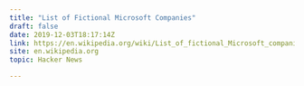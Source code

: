 ```yaml
---
title: "List of Fictional Microsoft Companies"
draft: false
date: 2019-12-03T18:17:14Z
link: https://en.wikipedia.org/wiki/List_of_fictional_Microsoft_companies?utm_medium=RSS&utm_source=hune
site: en.wikipedia.org
topic: Hacker News  

---
```

